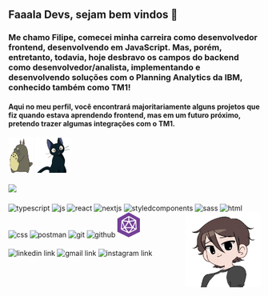 ## Faaala Devs, sejam bem vindos 👋

### Me chamo Filipe, comecei minha carreira como desenvolvedor frontend, desenvolvendo em JavaScript. Mas, porém, entretanto, todavia, hoje desbravo os campos do backend como desenvolvedor/analista, implementando e desenvolvendo soluções com o Planning Analytics da IBM, conhecido também como TM1!

#### Aqui no meu perfil, você encontrará majoritariamente alguns projetos que fiz quando estava aprendendo frontend, mas em um futuro próximo, pretendo trazer algumas integrações com o TM1.

<div style="margin: 20px 0px">
    <img  alt="totoro" height="70px" width="50px" src="src/ezgif-4-0b3d0680e7.gif">
    <img alt="cat" height="70px" src="src/ezgif-6-d560a58602.gif">
</div>

<div style="margin: 20px 0px" >
    <img src="https://github-readme-stats.vercel.app/api?username=fincci&show_icons=true&theme=midnight-purple&include_all_commits=true&count_private=true&rank_icon=github&card_width=489">
</div>

<div style="margin: 20px 0px">
    <img alt="typescript" src="https://skillicons.dev/icons?i=typescript" />
    <img alt="js" src="https://skillicons.dev/icons?i=js" />
    <img alt="react" src="https://skillicons.dev/icons?i=react" />
    <img alt="nextjs" src="https://skillicons.dev/icons?i=nextjs" />
    <img alt="styledcomponents" src="https://skillicons.dev/icons?i=styledcomponents" />
    <img alt="sass" src="https://skillicons.dev/icons?i=sass" />
    <img alt="html" src="https://skillicons.dev/icons?i=html" />
    <img alt="css" src="https://skillicons.dev/icons?i=css" />
    <img alt="postman" src="https://skillicons.dev/icons?i=postman" />
    <img alt="git" src="https://skillicons.dev/icons?i=git" />
    <img alt="github" src="https://skillicons.dev/icons?i=github" />
    <img src="src/PngItem_1831135.png" height="50px" />
    <img alt="avatar-filipe" align="right"  height="150px" width="150px" src="src/avatartransparent.gif">
</div>

<div style="margin: 20px 0px">
    <a style="text-decoration: none" href="https://www.linkedin.com/in/filipe-carvalho/" target="_blank">
        <img src="https://skillicons.dev/icons?i=linkedin" alt="linkedin link"/>
    </a>
    <a style="text-decoration: none" href="mailto:filipeoliveiracv@gmail.com" target="_blank">
        <img src="https://skillicons.dev/icons?i=gmail" alt="gmail link"/>
    </a>
    <a style="text-decoration: none" href="https://instagram.com/filipeoliveirac" target="_blank">
        <img src="https://skillicons.dev/icons?i=instagram" alt="instagram link"/>
    </a>
</div>
